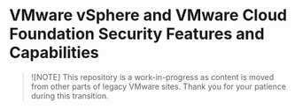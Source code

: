 # VMware vSphere and VMware Cloud Foundation Security Features and Capabilities

> ![NOTE]
> This repository is a work-in-progress as content is moved from other parts of legacy VMware sites.
> Thank you for your patience during this transition.